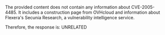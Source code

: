 The provided content does not contain any information about CVE-2005-4485. It includes a construction page from OVHcloud and information about Flexera's Secunia Research, a vulnerability intelligence service.

Therefore, the response is: UNRELATED
